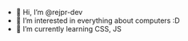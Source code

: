 - 👋 Hi, I’m @rejpr-dev
- 👀 I’m interested in everything about computers :D
- 🌱 I’m currently learning CSS, JS

<!---
rejpr-dev/rejpr-dev is a ✨ special ✨ repository because its `README.md` (this file) appears on your GitHub profile.
You can click the Preview link to take a look at your changes.
--->
